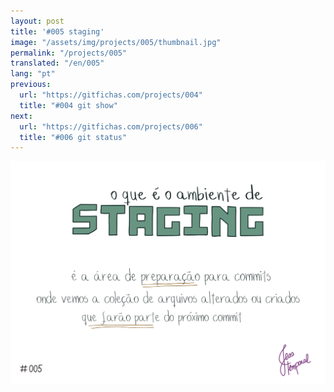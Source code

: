 ```yaml
---
layout: post
title: '#005 staging'
image: "/assets/img/projects/005/thumbnail.jpg"
permalink: "/projects/005"
translated: "/en/005"
lang: "pt"
previous:
  url: "https://gitfichas.com/projects/004"
  title: "#004 git show"
next:
  url: "https://gitfichas.com/projects/006"
  title: "#006 git status"
---
```


<img alt="Staging é a área de preparação para commits onde vemos os arquivos alterados ou criados que farão parte do próximo commit" src="/assets/img/projects/005/full.jpg">